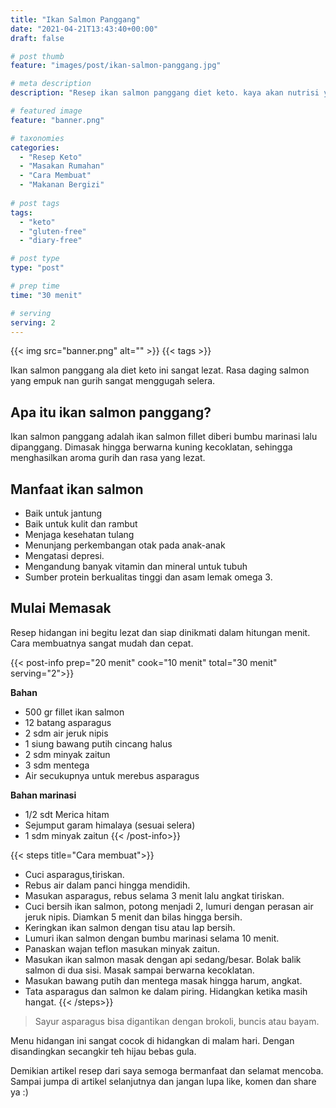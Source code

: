 ```yaml
---
title: "Ikan Salmon Panggang"
date: "2021-04-21T13:43:40+00:00"
draft: false

# post thumb
feature: "images/post/ikan-salmon-panggang.jpg"

# meta description
description: "Resep ikan salmon panggang diet keto. kaya akan nutrisi yang banyak manfaatnya bagi kesehatan."

# featured image
feature: "banner.png"

# taxonomies
categories:
  - "Resep Keto"
  - "Masakan Rumahan"
  - "Cara Membuat"
  - "Makanan Bergizi"
  
# post tags
tags:
  - "keto"
  - "gluten-free"
  - "diary-free"

# post type
type: "post"

# prep time
time: "30 menit"

# serving
serving: 2
---
```


{{< img src="banner.png" alt="" >}}
{{< tags >}}

Ikan salmon panggang ala diet keto ini sangat lezat. Rasa daging salmon yang empuk nan gurih sangat menggugah selera.

## Apa itu ikan salmon panggang?

Ikan salmon panggang adalah ikan salmon fillet diberi bumbu marinasi lalu dipanggang. Dimasak hingga berwarna kuning kecoklatan, sehingga menghasilkan aroma gurih dan rasa yang lezat.

## Manfaat ikan salmon

- Baik untuk jantung
- Baik untuk kulit dan rambut
- Menjaga kesehatan tulang
- Menunjang perkembangan otak pada anak-anak
- Mengatasi depresi.
- Mengandung banyak vitamin dan mineral untuk tubuh
- Sumber protein berkualitas tinggi dan asam lemak omega 3.

## Mulai Memasak 

Resep hidangan ini begitu lezat dan siap dinikmati dalam hitungan menit. Cara membuatnya sangat mudah dan cepat. 

{{< post-info prep="20 menit" cook="10 menit" total="30 menit" serving="2">}}

__Bahan__

- 500 gr fillet ikan salmon
- 12 batang asparagus
- 2 sdm air jeruk nipis
- 1 siung bawang putih cincang halus
- 2 sdm minyak zaitun
- 3 sdm mentega
- Air secukupnya untuk merebus asparagus

__Bahan marinasi__

- 1/2 sdt Merica hitam
- Sejumput garam himalaya (sesuai selera)
- 1 sdm minyak zaitun
{{< /post-info>}}

{{< steps title="Cara membuat">}}
- Cuci asparagus,tiriskan.
- Rebus air dalam panci hingga mendidih.
- Masukan asparagus, rebus selama 3 menit lalu angkat tiriskan.
- Cuci bersih ikan salmon, potong menjadi 2,  lumuri dengan perasan air jeruk nipis. Diamkan 5 menit dan bilas hingga bersih.
- Keringkan ikan salmon dengan tisu atau lap bersih.
- Lumuri ikan salmon dengan bumbu marinasi selama 10 menit.
- Panaskan wajan teflon masukan minyak zaitun.
- Masukan ikan salmon masak dengan api sedang/besar. Bolak balik salmon di dua sisi. Masak sampai berwarna kecoklatan.
- Masukan bawang putih dan mentega masak hingga harum, angkat.
- Tata asparagus dan salmon ke dalam piring. Hidangkan ketika masih hangat.
{{< /steps>}}

> Sayur asparagus bisa digantikan dengan brokoli, buncis atau bayam.

Menu hidangan ini sangat cocok di hidangkan di malam hari. Dengan disandingkan secangkir teh hijau bebas gula.

Demikian artikel resep dari saya semoga bermanfaat dan selamat mencoba. Sampai jumpa di artikel selanjutnya dan jangan lupa like, komen dan share ya :)
